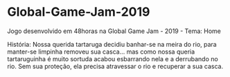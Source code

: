 # Global-Game-Jam-2019
Jogo desenvolvido em 48horas na Global Game Jam - 2019 - 
Tema: Home


História: 
Nossa querida tartaruga decidiu banhar-se na meira do rio, para manter-se limpinha removeu sua casca... mas como nossa queria tartaruguinha é muito sortuda acabou esbarrando nela e a derrubando no rio.
Sem sua proteção, ela precisa atravessar o rio e recuperar a sua casca.

